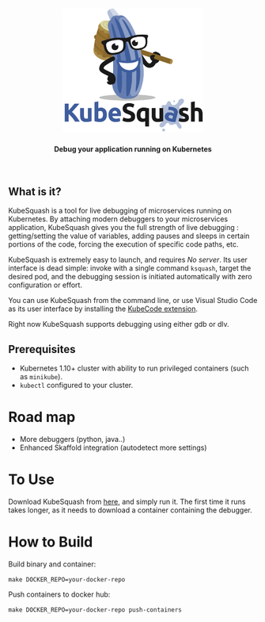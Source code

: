 <h1 align="center">
    <img src="/images/KubeSquash.png" alt="squash" width="285" height="248">
</h1>

<h4 align="center">Debug your application running on Kubernetes</h4>
<BR>


## What is it?


KubeSquash is a tool for live debugging of microservices running on Kubernetes.
By attaching modern debuggers to your microservices application, KubeSquash gives you the full strength of live debugging : getting/setting the value of variables, adding pauses and sleeps in certain portions of the code, forcing the execution of specific code paths, etc.

KubeSquash is extremely easy to launch, and requires _No server_. Its user interface is dead simple: invoke with a single command `ksquash`, target the desired pod, and the debugging session is initiated automatically with zero configuration or effort.

You can use KubeSquash  from the command line, or use  Visual Studio Code as its user interface by installing the [KubeCode extension](https://marketplace.visualstudio.com/items?itemName=ilevine.kubesquash).


Right now KubeSquash supports debugging using either gdb or dlv. 

## Prerequisites
- Kubernetes 1.10+ cluster with ability to run privileged containers (such as `minikube`).
- `kubectl` configured to your cluster.

# Road map
- More debuggers (python, java..)
- Enhanced Skaffold integration (autodetect more settings)

# To Use
Download KubeSquash from [here](https://github.com/solo-io/kubesquash/releases), and simply run it.
The first time it runs takes longer, as it needs to download a container containing the debugger.

# How to Build

Build binary and container:
```
make DOCKER_REPO=your-docker-repo
``` 

Push containers to docker hub:
```
make DOCKER_REPO=your-docker-repo push-containers
```
